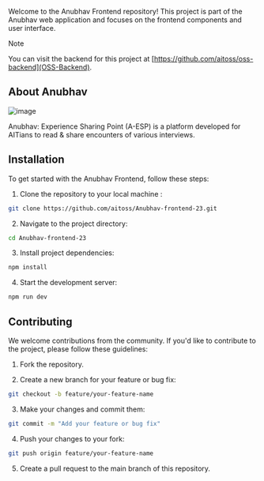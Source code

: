 Welcome to the Anubhav Frontend repository! This project is part of the Anubhav web application and focuses on the frontend components and user interface.

> [!NOTE]  
> You can visit the backend for this project at [https://github.com/aitoss/oss-backend](OSS-Backend).

## About Anubhav
![image](https://github.com/aitoss/Anubhav-frontend-23/assets/91362856/884ea575-8477-41c3-aa95-6a88504259a3)

Anubhav: Experience Sharing Point (A-ESP) is a platform developed for AITians to read & share encounters of various interviews.

## Installation

To get started with the Anubhav Frontend, follow these steps:

1. Clone the repository to your local machine :
```bash
git clone https://github.com/aitoss/Anubhav-frontend-23.git
```

2. Navigate to the project directory:
```bash
cd Anubhav-frontend-23
```

3. Install project dependencies:
```bash
npm install
```

4. Start the development server:
```bash
npm run dev
```

## Contributing
We welcome contributions from the community. If you'd like to contribute to the project, please follow these guidelines:

1. Fork the repository.

2. Create a new branch for your feature or bug fix:
```bash
git checkout -b feature/your-feature-name
```

3. Make your changes and commit them:
```bash
git commit -m "Add your feature or bug fix"
```

4. Push your changes to your fork:
```bash
git push origin feature/your-feature-name
```

5. Create a pull request to the main branch of this repository.
